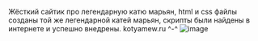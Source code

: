 Жёсткий сайтик про легендарную катю марьян, html и css файлы созданы той же легендарной катей марьян, скрипты были найдены в интернете и успешно внедрены. kotyamew.ru ^-^
![image](https://github.com/mewmewmew444/Website/assets/132727660/c31d6f18-ef94-4dbb-a252-007f58be7564)




